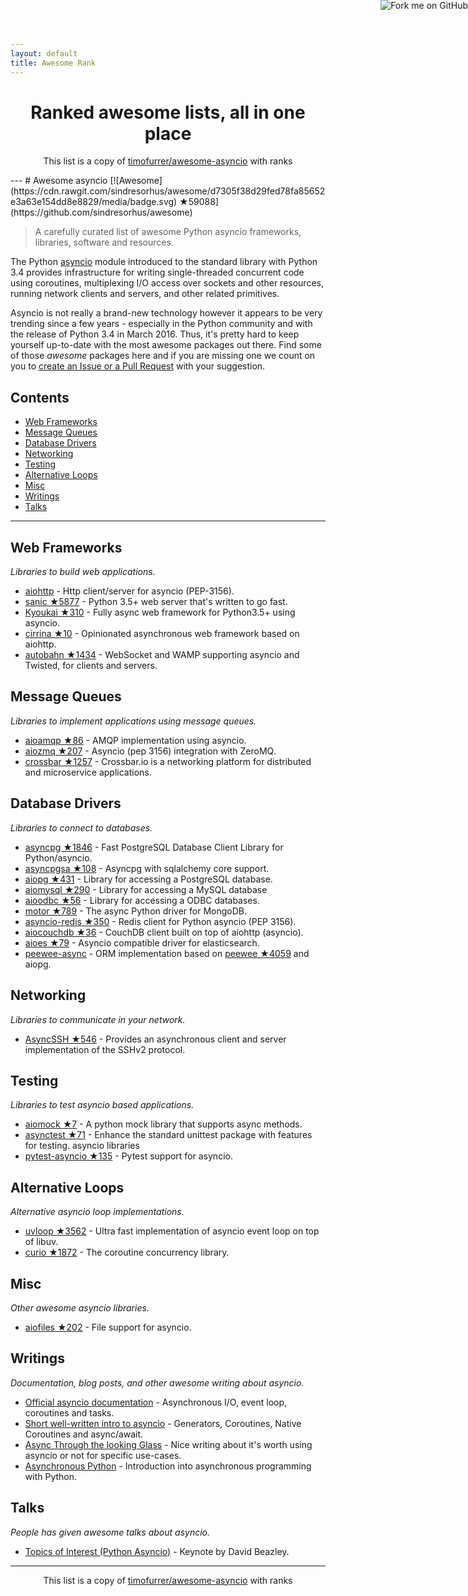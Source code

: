 ```yaml
---
layout: default
title: Awesome Rank
---
```


<a href="https://github.com/awesomerank/rank"><img style="position: absolute; top: 0; right: 0; border: 0;" src="https://camo.githubusercontent.com/a6677b08c955af8400f44c6298f40e7d19cc5b2d/68747470733a2f2f73332e616d617a6f6e6177732e636f6d2f6769746875622f726962626f6e732f666f726b6d655f72696768745f677261795f3664366436642e706e67" alt="Fork me on GitHub" data-canonical-src="https://s3.amazonaws.com/github/ribbons/forkme_right_gray_6d6d6d.png"></a>

<h1 align="center">
Ranked awesome lists, all in one place
</h1>
<p align="center">
	This list is a copy of <a href="https://github.com/timofurrer/awesome-asyncio">timofurrer/awesome-asyncio</a> with ranks
</p>
---
# Awesome asyncio [![Awesome](https://cdn.rawgit.com/sindresorhus/awesome/d7305f38d29fed78fa85652e3a63e154dd8e8829/media/badge.svg) ★59088](https://github.com/sindresorhus/awesome)

> A carefully curated list of awesome Python asyncio frameworks, libraries, software and resources.

The Python [asyncio](https://docs.python.org/3/library/asyncio.html) module introduced to the standard library with Python 3.4 provides infrastructure for writing single-threaded concurrent code using coroutines, multiplexing I/O access over sockets and other resources, running network clients and servers, and other related primitives.

Asyncio is not really a brand-new technology however it appears to be very trending since a few years - especially in the Python community and with the release of Python 3.4 in March 2016. 
Thus, it's pretty hard to keep yourself up-to-date with the most awesome packages out there. 
Find some of those *awesome* packages here and if you are missing one we count on you to [create an Issue or a Pull Request](https://github.com/timofurrer/awesome-asyncio/blob/master/CONTRIBUTING.md) with your suggestion.

## Contents

* [Web Frameworks](#web-frameworks)
* [Message Queues](#message-queues)
* [Database Drivers](#database-drivers)
* [Networking](#networking)
* [Testing](#testing)
* [Alternative Loops](#alternative-loops)
* [Misc](#misc)
* [Writings](#writings)
* [Talks](#talks)

***

## Web Frameworks

*Libraries to build web applications.*

* [aiohttp](https://github.com/KeepSafe/aiohttp) - Http client/server for asyncio (PEP-3156).
* [sanic ★5877](https://github.com/channelcat/sanic) - Python 3.5+ web server that's written to go fast.
* [Kyoukai ★310](https://github.com/SunDwarf/Kyoukai) - Fully async web framework for Python3.5+ using asyncio.
* [cirrina ★10](https://github.com/neolynx/cirrina) - Opinionated asynchronous web framework based on aiohttp.
* [autobahn ★1434](https://github.com/crossbario/autobahn-python) - WebSocket and WAMP supporting asyncio and Twisted, for clients and servers.

## Message Queues

*Libraries to implement applications using message queues.*

* [aioamqp ★86](https://github.com/Polyconseil/aioamqp) - AMQP implementation using asyncio.
* [aiozmq ★207](https://github.com/aio-libs/aiozmq) - Asyncio (pep 3156) integration with ZeroMQ.
* [crossbar ★1257](https://github.com/crossbario/crossbar) - Crossbar.io is a networking platform for distributed and microservice applications.

## Database Drivers

*Libraries to connect to databases.*

* [asyncpg ★1846](https://github.com/MagicStack/asyncpg) - Fast PostgreSQL Database Client Library for Python/asyncio.
* [asyncpgsa ★108](https://github.com/CanopyTax/asyncpgsa) - Asyncpg with sqlalchemy core support.
* [aiopg ★431](https://github.com/aio-libs/aiopg) - Library for accessing a PostgreSQL database.
* [aiomysql ★290](https://github.com/aio-libs/aiomysql) - Library for accessing a MySQL database
* [aioodbc ★56](https://github.com/aio-libs/aioodbc) - Library for accessing a ODBC databases.
* [motor ★789](https://github.com/mongodb/motor) - The async Python driver for MongoDB.
* [asyncio-redis ★350](https://github.com/jonathanslenders/asyncio-redis) - Redis client for Python asyncio (PEP 3156).
* [aiocouchdb ★36](https://github.com/aio-libs/aiocouchdb) - CouchDB client built on top of aiohttp (asyncio).
* [aioes ★79](https://github.com/aio-libs/aioes) - Asyncio compatible driver for elasticsearch.
* [peewee-async](https://github.com/05bit/peewee-async) - ORM implementation based on [peewee ★4059](https://github.com/coleifer/peewee) and aiopg.

## Networking

*Libraries to communicate in your network.*

* [AsyncSSH ★546](https://github.com/ronf/asyncssh) - Provides an asynchronous client and server implementation of the SSHv2 protocol.

## Testing

*Libraries to test asyncio based applications.*

* [aiomock ★7](https://github.com/nhumrich/aiomock) - A python mock library that supports async methods.
* [asynctest ★71](https://github.com/Martiusweb/asynctest) - Enhance the standard unittest package with features for testing. asyncio libraries
* [pytest-asyncio ★135](https://github.com/pytest-dev/pytest-asyncio) - Pytest support for asyncio.

## Alternative Loops

*Alternative asyncio loop implementations.*

* [uvloop ★3562](https://github.com/MagicStack/uvloop) - Ultra fast implementation of asyncio event loop on top of libuv.
* [curio ★1872](https://github.com/dabeaz/curio) - The coroutine concurrency library.

## Misc

*Other awesome asyncio libraries.*

* [aiofiles ★202](https://github.com/Tinche/aiofiles) - File support for asyncio.

## Writings

*Documentation, blog posts, and other awesome writing about asyncio.*

* [Official asyncio documentation](https://docs.python.org/3/library/asyncio.html) - Asynchronous I/O, event loop, coroutines and tasks.
* [Short well-written intro to asyncio](http://masnun.com/2015/11/13/python-generators-coroutines-native-coroutines-and-async-await.html) - Generators, Coroutines, Native Coroutines and async/await.
* [Async Through the looking Glass](https://hackernoon.com/async-through-the-looking-glass-d69a0a88b661) - Nice writing about it's worth using asyncio or not for specific use-cases.
* [Asynchronous Python](https://hackernoon.com/asynchronous-python-45df84b82434) - Introduction into asynchronous programming with Python.

## Talks

*People has given awesome talks about asyncio.*

* [Topics of Interest (Python Asyncio)](https://www.youtube.com/watch?v=ZzfHjytDceU) - Keynote by David Beazley.
---
<p align="center">
	This list is a copy of <a href="https://github.com/timofurrer/awesome-asyncio">timofurrer/awesome-asyncio</a> with ranks
</p>

<script>
  (function(i,s,o,g,r,a,m){i['GoogleAnalyticsObject']=r;i[r]=i[r]||function(){
  (i[r].q=i[r].q||[]).push(arguments)},i[r].l=1*new Date();a=s.createElement(o),
  m=s.getElementsByTagName(o)[0];a.async=1;a.src=g;m.parentNode.insertBefore(a,m)
  })(window,document,'script','https://www.google-analytics.com/analytics.js','ga');

  ga('create', 'UA-100705027-1', 'auto');
  ga('send', 'pageview');

</script>
